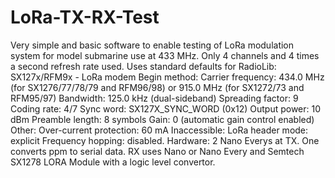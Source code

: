 # LoRa-TX-RX-Test
Very simple and basic software to enable testing of LoRa modulation system for model submarine use at 433 MHz. Only 4 channels and 4 times a second refresh rate used.
Uses standard defaults for RadioLib:
SX127x/RFM9x - LoRa modem
Begin method:
Carrier frequency: 434.0 MHz (for SX1276/77/78/79 and RFM96/98) or 915.0 MHz (for SX1272/73 and RFM95/97)
Bandwidth: 125.0 kHz (dual-sideband)
Spreading factor: 9
Coding rate: 4/7
Sync word: SX127X_SYNC_WORD (0x12)
Output power: 10 dBm
Preamble length: 8 symbols
Gain: 0 (automatic gain control enabled)
Other:
Over-current protection: 60 mA
Inaccessible:
LoRa header mode: explicit
Frequency hopping: disabled.
Hardware:
2 Nano Everys at TX. One converts ppm to serial data.
RX uses Nano or Nano Every and Semtech SX1278 LORA Module with a logic level convertor.
